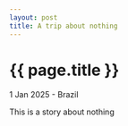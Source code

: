 ```yaml
---
layout: post
title: A trip about nothing
---
```


{{ page.title }}
================

<p class="meta">1 Jan 2025 - Brazil</p>

This is a story about nothing

